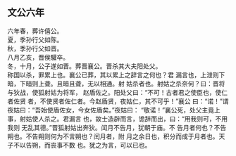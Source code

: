 ## 文公六年

六年春，葬许僖公。  
夏，季孙行父如陈。  
秋，季孙行父如晋。  
八月乙亥，晋侯驩卒。  
冬，十月，公子遂如晋。葬晋襄公。晋杀其大夫阳处父。  
称国以杀，罪累上也。襄公已葬，其以累上之辞言之何也？君
漏言也，上泄则下暗，下暗则上聋。且暗且聋，无以相通。射
姑杀者也。射姑之杀奈何？曰：晋将与狄战，使狐射姑为将军，
赵盾佐之。阳处父曰：“不可！古者君之使臣也，使仁者佐贤
者，不使贤者佐仁者。今赵盾贤，夜姑仁，其不可乎！”襄公
曰：“诺！”谓夜姑曰：“吾始使盾佐女，今女佐盾矣。”夜姑曰：
“敬诺！”襄公死，处父主竟上事，射姑使人杀之。君漏言
也，故士造辟而言，诡辞而出，曰：“用我则可，不用我则
无乱其德。”晋狐射姑出奔狄。闰月不告月，犹朝于庙。不
告月者何也？不告朔也。不告朔则何为不言朔也？闰月者，附
月之余日也，积分而成于月者也。天子不以告朔，而丧事不数
也。犹之为言，可以已也。  

